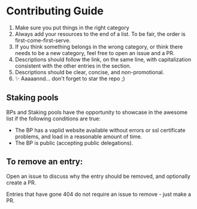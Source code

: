 # Contributing Guide

1. Make sure you put things in the right category
2. Always add your resources to the end of a list. To be fair, the order is first-come-first-serve.
3. If you think something belongs in the wrong category, or think there needs to be a new category, feel free to open an issue and a PR.
4. Descriptions should follow the link, on the same line, with capitalization consistent with the other entries in the section.
5. Descriptions should be clear, concise, and non-promotional.
6. ✨ Aaaaannd... don't forget to star the repo ;)

## Staking pools
BPs and Staking pools have the opportunity to showcase in the awesome list if the following conditions are true:
- The BP has a vaplid website available without errors or ssl certificate problems, and load in a reasonable amount of time.
- The BP is public (accepting public delegations).

## To remove an entry:

Open an issue to discuss why the entry should be removed, and optionally create a PR.

Entries that have gone 404 do not require an issue to remove - just make a PR.
